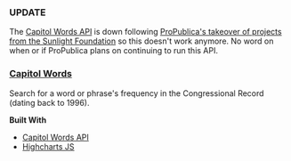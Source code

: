 ### **UPDATE**
The [Capitol Words API](http://sunlightlabs.github.io/Capitol-Words/) is down following [ProPublica's takeover of projects from the Sunlight Foundation](https://www.propublica.org/article/taking-cues-and-some-projects-from-sunlight-labs) so this doesn't work anymore. No word on when or if ProPublica plans on continuing to run this API.

### [Capitol Words](http://laminesissoko.com/capitolwords/)
Search for a word or phrase's frequency in the Congressional Record (dating back to 1996).


**Built With**
* [Capitol Words API](http://sunlightlabs.github.io/Capitol-Words/)
* [Highcharts JS](http://www.highcharts.com/products/highcharts)
